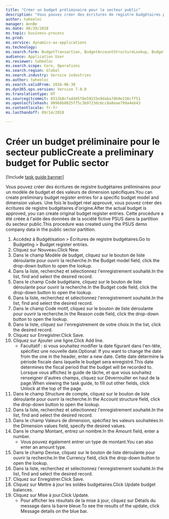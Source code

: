```yaml
--- 
title: "Créer un budget préliminaire pour le secteur public"
description: "Vous pouvez créer des écritures de registre budgétaires préliminaires pour un modèle de budget et des valeurs de dimension spécifiques."
author: twheeloc
manager: AnnBe
ms.date: 08/29/2018
ms.topic: business-process
ms.prod: 
ms.service: dynamics-ax-applications
ms.technology: 
ms.search.form: BudgetTransaction, BudgetAccountStructureLookup, BudgetTransactionMultiPost
audience: Application User
ms.reviewer: twheeloc
ms.search.scope: Core, Operations
ms.search.region: Global
ms.search.industry: Service industries
ms.author: twheeloc
ms.search.validFrom: 2016-06-30
ms.dyn365.ops.version: Version 7.0.0
ms.translationtype: HT
ms.sourcegitcommit: 0312b8cfadd45f8e59225e9daba78b9e216cff51
ms.openlocfilehash: 98968b0025ff5c3b9723dc6cc8a8eae799a4eb43
ms.contentlocale: fr-fr
ms.lasthandoff: 09/14/2018

---
```

# <a name="create-a-preliminary-budget-for-public-sector"></a><span data-ttu-id="3b9d6-103">Créer un budget préliminaire pour le secteur public</span><span class="sxs-lookup"><span data-stu-id="3b9d6-103">Create a preliminary budget for Public sector</span></span>

[!include [task guide banner](../../includes/task-guide-banner.md)]

<span data-ttu-id="3b9d6-104">Vous pouvez créer des écritures de registre budgétaires préliminaires pour un modèle de budget et des valeurs de dimension spécifiques.</span><span class="sxs-lookup"><span data-stu-id="3b9d6-104">You can create preliminary budget register entries for a specific budget model and dimension values.</span></span> <span data-ttu-id="3b9d6-105">Une fois le budget réel approuvé, vous pouvez créer des écritures de registre budgétaires d'origine.</span><span class="sxs-lookup"><span data-stu-id="3b9d6-105">After the actual budget is approved, you can create original budget register entries.</span></span> <span data-ttu-id="3b9d6-106">Cette procédure a été créée à l'aide des données de la société fictive PSUS dans la partition du secteur public.</span><span class="sxs-lookup"><span data-stu-id="3b9d6-106">This procedure was created using the PSUS demo company data in the public sector partition.</span></span>

1. <span data-ttu-id="3b9d6-107">Accédez à Budgétisation > Écritures de registre budgétaires.</span><span class="sxs-lookup"><span data-stu-id="3b9d6-107">Go to Budgeting > Budget register entries.</span></span>
2. <span data-ttu-id="3b9d6-108">Cliquez sur Nouveau.</span><span class="sxs-lookup"><span data-stu-id="3b9d6-108">Click New.</span></span>
3. <span data-ttu-id="3b9d6-109">Dans le champ Modèle de budget, cliquez sur le bouton de liste déroulante pour ouvrir la recherche.</span><span class="sxs-lookup"><span data-stu-id="3b9d6-109">In the Budget model field, click the drop-down button to open the lookup.</span></span>
4. <span data-ttu-id="3b9d6-110">Dans la liste, recherchez et sélectionnez l'enregistrement souhaité.</span><span class="sxs-lookup"><span data-stu-id="3b9d6-110">In the list, find and select the desired record.</span></span>
5. <span data-ttu-id="3b9d6-111">Dans le champ Code budgétaire, cliquez sur le bouton de liste déroulante pour ouvrir la recherche.</span><span class="sxs-lookup"><span data-stu-id="3b9d6-111">In the Budget code field, click the drop-down button to open the lookup.</span></span>
6. <span data-ttu-id="3b9d6-112">Dans la liste, recherchez et sélectionnez l'enregistrement souhaité.</span><span class="sxs-lookup"><span data-stu-id="3b9d6-112">In the list, find and select the desired record.</span></span>
7. <span data-ttu-id="3b9d6-113">Dans le champ Code motif, cliquez sur le bouton de liste déroulante pour ouvrir la recherche.</span><span class="sxs-lookup"><span data-stu-id="3b9d6-113">In the Reason code field, click the drop-down button to open the lookup.</span></span>
8. <span data-ttu-id="3b9d6-114">Dans la liste, cliquez sur l'enregistrement de votre choix.</span><span class="sxs-lookup"><span data-stu-id="3b9d6-114">In the list, click the desired record.</span></span>
9. <span data-ttu-id="3b9d6-115">Cliquez sur Enregistrer.</span><span class="sxs-lookup"><span data-stu-id="3b9d6-115">Click Save.</span></span>
10. <span data-ttu-id="3b9d6-116">Cliquez sur Ajouter une ligne.</span><span class="sxs-lookup"><span data-stu-id="3b9d6-116">Click Add line.</span></span>
    * <span data-ttu-id="3b9d6-117">Facultatif : si vous souhaitez modifier la date figurant dans l'en-tête, spécifiez une nouvelle date.</span><span class="sxs-lookup"><span data-stu-id="3b9d6-117">Optional: If you want to change the date from the one in the header, enter a new date.</span></span> <span data-ttu-id="3b9d6-118">Cette date détermine la période fiscale dans laquelle le budget sera enregistré.</span><span class="sxs-lookup"><span data-stu-id="3b9d6-118">This date determines the fiscal period that the budget will be recorded to.</span></span> <span data-ttu-id="3b9d6-119">Lorsque vous affichez le guide de tâche, et que vous souhaitez renseigner d'autres champs, cliquez sur Déverrouiller en haut de la page.</span><span class="sxs-lookup"><span data-stu-id="3b9d6-119">When viewing the task guide, to fill out other fields, click Unlock at the top of the page.</span></span>  
11. <span data-ttu-id="3b9d6-120">Dans le champ Structure de compte, cliquez sur le bouton de liste déroulante pour ouvrir la recherche.</span><span class="sxs-lookup"><span data-stu-id="3b9d6-120">In the Account structure field, click the drop-down button to open the lookup.</span></span>
12. <span data-ttu-id="3b9d6-121">Dans la liste, recherchez et sélectionnez l'enregistrement souhaité.</span><span class="sxs-lookup"><span data-stu-id="3b9d6-121">In the list, find and select the desired record.</span></span>
13. <span data-ttu-id="3b9d6-122">Dans le champ Valeurs de dimension, spécifiez les valeurs souhaitées.</span><span class="sxs-lookup"><span data-stu-id="3b9d6-122">In the Dimension values field, specify the desired values.</span></span>
14. <span data-ttu-id="3b9d6-123">Dans le champ Montant, entrez un nombre.</span><span class="sxs-lookup"><span data-stu-id="3b9d6-123">In the Amount field, enter a number.</span></span>
    * <span data-ttu-id="3b9d6-124">Vous pouvez également entrer un type de montant.</span><span class="sxs-lookup"><span data-stu-id="3b9d6-124">You can also enter an amount type.</span></span>  
15. <span data-ttu-id="3b9d6-125">Dans le champ Devise, cliquez sur le bouton de liste déroulante pour ouvrir la recherche.</span><span class="sxs-lookup"><span data-stu-id="3b9d6-125">In the Currency field, click the drop-down button to open the lookup.</span></span>
16. <span data-ttu-id="3b9d6-126">Dans la liste, recherchez et sélectionnez l'enregistrement souhaité.</span><span class="sxs-lookup"><span data-stu-id="3b9d6-126">In the list, find and select the desired record.</span></span>
17. <span data-ttu-id="3b9d6-127">Cliquez sur Enregistrer.</span><span class="sxs-lookup"><span data-stu-id="3b9d6-127">Click Save.</span></span>
18. <span data-ttu-id="3b9d6-128">Cliquez sur Mettre à jour les soldes budgétaires.</span><span class="sxs-lookup"><span data-stu-id="3b9d6-128">Click Update budget balances.</span></span>
19. <span data-ttu-id="3b9d6-129">Cliquez sur Mise à jour.</span><span class="sxs-lookup"><span data-stu-id="3b9d6-129">Click Update.</span></span>
    * <span data-ttu-id="3b9d6-130">Pour afficher les résultats de la mise à jour, cliquez sur Détails du message dans la barre bleue.</span><span class="sxs-lookup"><span data-stu-id="3b9d6-130">To see the results of the update, click Message details on the blue bar.</span></span>  


